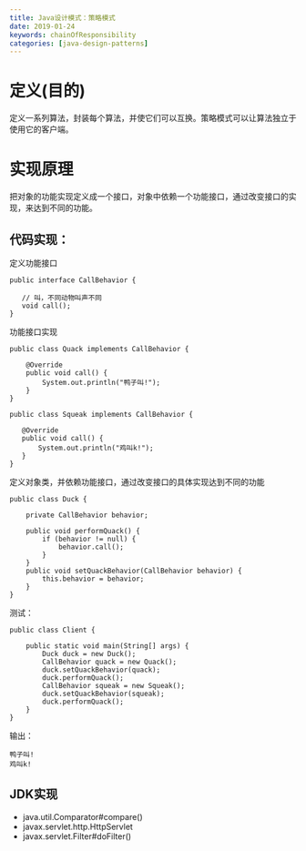 ```yaml
---
title: Java设计模式：策略模式
date: 2019-01-24 
keywords: chainOfResponsibility
categories: [java-design-patterns]
---
```

# 定义(目的)

定义一系列算法，封装每个算法，并使它们可以互换。策略模式可以让算法独立于使用它的客户端。

# 实现原理

把对象的功能实现定义成一个接口，对象中依赖一个功能接口，通过改变接口的实现，来达到不同的功能。

## 代码实现：
    
   定义功能接口
    
    public interface CallBehavior {
   
       // 叫，不同动物叫声不同
       void call();
    }
   
   功能接口实现
   
    public class Quack implements CallBehavior {
    
        @Override
        public void call() {
            System.out.println("鸭子叫!");
        }
    }
   
    public class Squeak implements CallBehavior {
   
       @Override
       public void call() {
           System.out.println("鸡叫k!");
       }
    }
    
    
   定义对象类，并依赖功能接口，通过改变接口的具体实现达到不同的功能
   
    public class Duck {
    
        private CallBehavior behavior;
    
        public void performQuack() {
            if (behavior != null) {
                behavior.call();
            }
        }
        public void setQuackBehavior(CallBehavior behavior) {
            this.behavior = behavior;
        }
    }
    
   测试：
         
    public class Client {
    
        public static void main(String[] args) {
            Duck duck = new Duck();
            CallBehavior quack = new Quack();
            duck.setQuackBehavior(quack);
            duck.performQuack();
            CallBehavior squeak = new Squeak();
            duck.setQuackBehavior(squeak);
            duck.performQuack();
        }
    }

    
   输出：
   
    鸭子叫!
    鸡叫k!
    
## JDK实现

- java.util.Comparator#compare()
- javax.servlet.http.HttpServlet
- javax.servlet.Filter#doFilter()
